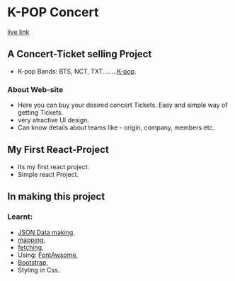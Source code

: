 # K-POP Concert

[live link](https://k-pop-concert-tickets.netlify.app/) 

## A Concert-Ticket selling Project

- K-pop Bands: BTS, NCT, TXT........[K-pop](https://en.wikipedia.org/wiki/K-pop).

### About Web-site

- Here you can buy your desired concert Tickets. Easy and simple way of getting Tickets.
- very atractive UI design.
- Can know details about teams like - origin, company, members etc.

## My First React-Project

- Its my first react project.
- Simple react Project.

## In making this project

### Learnt:

- [JSON Data making](https://www.json-generator.com/), 
- [mapping](https://www.javatpoint.com/react-map), 
- [fetching](https://developer.mozilla.org/en-US/docs/Web/API/Fetch_API/Using_Fetch), 
- Using: [FontAwsome](https://fontawesome.com/), 
- [Bootstrap](https://getbootstrap.com/), 
- Styling in Css. 


